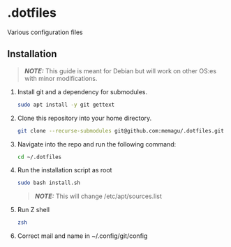 # .dotfiles
Various configuration files

## Installation
> **_NOTE:_** This guide is meant for Debian but will work on other OS:es with minor modifications.
1. Install git and a dependency for submodules.
    ```bash
    sudo apt install -y git gettext
    ```
2. Clone this repository into your home directory.
    ```bash
    git clone --recurse-submodules git@github.com:memagu/.dotfiles.git
    ```
3. Navigate into the repo and run the following command: 
    ```bash
    cd ~/.dotfiles
    ```

4. Run the installation script as root
    ```bash
    sudo bash install.sh
    ```
    > **_NOTE:_** This will change /etc/apt/sources.list
5. Run Z shell
    ```bash
    zsh
    ```
6. Correct mail and name in ~/.config/git/config
